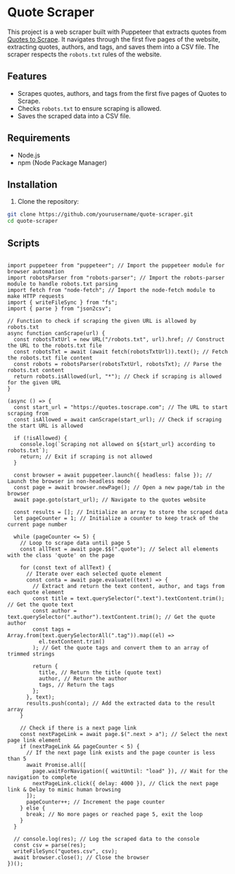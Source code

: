 # Quote Scraper

This project is a web scraper built with Puppeteer that extracts quotes from [Quotes to Scrape](http://quotes.toscrape.com). It navigates through the first five pages of the website, extracting quotes, authors, and tags, and saves them into a CSV file. The scraper respects the `robots.txt` rules of the website.

## Features

- Scrapes quotes, authors, and tags from the first five pages of Quotes to Scrape.
- Checks `robots.txt` to ensure scraping is allowed.
- Saves the scraped data into a CSV file.

## Requirements

- Node.js
- npm (Node Package Manager)

## Installation

1. Clone the repository:

```sh
git clone https://github.com/yourusername/quote-scraper.git
cd quote-scraper


```

## Scripts

```

import puppeteer from "puppeteer"; // Import the puppeteer module for browser automation
import robotsParser from "robots-parser"; // Import the robots-parser module to handle robots.txt parsing
import fetch from "node-fetch"; // Import the node-fetch module to make HTTP requests
import { writeFileSync } from "fs";
import { parse } from "json2csv";

// Function to check if scraping the given URL is allowed by robots.txt
async function canScrape(url) {
  const robotsTxtUrl = new URL("/robots.txt", url).href; // Construct the URL to the robots.txt file
  const robotsTxt = await (await fetch(robotsTxtUrl)).text(); // Fetch the robots.txt file content
  const robots = robotsParser(robotsTxtUrl, robotsTxt); // Parse the robots.txt content
  return robots.isAllowed(url, "*"); // Check if scraping is allowed for the given URL
}

(async () => {
  const start_url = "https://quotes.toscrape.com"; // The URL to start scraping from
  const isAllowed = await canScrape(start_url); // Check if scraping the start URL is allowed

  if (!isAllowed) {
    console.log(`Scraping not allowed on ${start_url} according to robots.txt`);
    return; // Exit if scraping is not allowed
  }

  const browser = await puppeteer.launch({ headless: false }); // Launch the browser in non-headless mode
  const page = await browser.newPage(); // Open a new page/tab in the browser
  await page.goto(start_url); // Navigate to the quotes website

  const results = []; // Initialize an array to store the scraped data
  let pageCounter = 1; // Initialize a counter to keep track of the current page number

  while (pageCounter <= 5) {
    // Loop to scrape data until page 5
    const allText = await page.$$(".quote"); // Select all elements with the class 'quote' on the page

    for (const text of allText) {
      // Iterate over each selected quote element
      const conta = await page.evaluate((text) => {
        // Extract and return the text content, author, and tags from each quote element
        const title = text.querySelector(".text").textContent.trim(); // Get the quote text
        const author = text.querySelector(".author").textContent.trim(); // Get the quote author
        const tags = Array.from(text.querySelectorAll(".tag")).map((el) =>
          el.textContent.trim()
        ); // Get the quote tags and convert them to an array of trimmed strings

        return {
          title, // Return the title (quote text)
          author, // Return the author
          tags, // Return the tags
        };
      }, text);
      results.push(conta); // Add the extracted data to the result array
    }

    // Check if there is a next page link
    const nextPageLink = await page.$(".next > a"); // Select the next page link element
    if (nextPageLink && pageCounter < 5) {
      // If the next page link exists and the page counter is less than 5
      await Promise.all([
        page.waitForNavigation({ waitUntil: "load" }), // Wait for the navigation to complete
        nextPageLink.click({ delay: 4000 }), // Click the next page link & Delay to mimic human browsing
      ]);
      pageCounter++; // Increment the page counter
    } else {
      break; // No more pages or reached page 5, exit the loop
    }
  }

  // console.log(res); // Log the scraped data to the console
  const csv = parse(res);
  writeFileSync("quotes.csv", csv);
  await browser.close(); // Close the browser
})();

```
